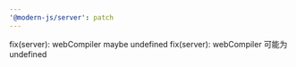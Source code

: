 ```yaml
---
'@modern-js/server': patch
---
```


fix(server): webCompiler maybe undefined
fix(server): webCompiler 可能为 undefined
